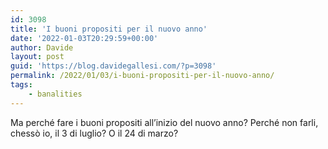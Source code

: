 ```yaml
---
id: 3098
title: 'I buoni propositi per il nuovo anno'
date: '2022-01-03T20:29:59+00:00'
author: Davide
layout: post
guid: 'https://blog.davidegallesi.com/?p=3098'
permalink: /2022/01/03/i-buoni-propositi-per-il-nuovo-anno/
tags:
    - banalities
---
```


Ma perché fare i buoni propositi all’inizio del nuovo anno? Perché non farli, chessò io, il 3 di luglio? O il 24 di marzo?